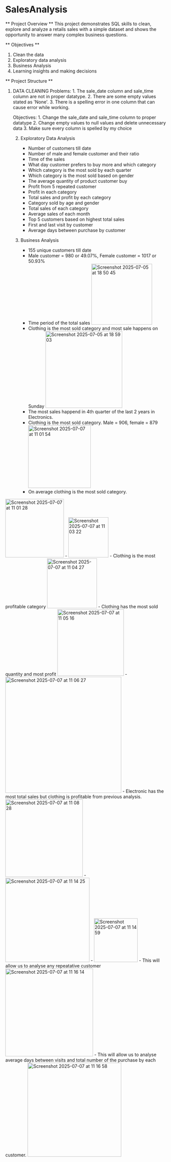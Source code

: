 # SalesAnalysis
** Project Overview ** 
This project demonstrates SQL skills to clean, explore and analyze a retails sales with a simple dataset and shows the opportunity to answer many complex business questions. 

** Objectives ** 
1. Clean the data
2. Exploratory data analysis
3. Business Analysis 
4. Learning insights and making decisions

** Project Structure ** 
1. DATA CLEANING
   Problems:
                1. The sale_date column and sale_time column are not in proper datatype.
                2. There are some empty values stated as 'None'. 
                3. There is a spelling error in one column that can cause error while working.

   Objectives:
                1. Change the sale_date and sale_time column to proper datatype
                2. Change empty values to null values and delete unnecessary data
                3. Make sure every column is spelled by my choice

   2. Exploratory Data Analysis
        - Number of customers till date
        - Number of male and female customer and their ratio
        - Time of the sales
        - What day customer prefers to buy more and which category
        - Which category is the most sold by each quarter
        - Which category is the most sold based on gender
        - The average quantity of product customer buy
        - Profit from 5 repeated customer
        - Profit in each category
        - Total sales and profit by each category
        - Category sold by age and gender
        - Total sales of each category
        - Average sales of each month
        - Top 5 customers based on highest total sales
        - First and last visit by customer
        - Average days between purchase by customer
     
    3. Business Analysis
       - 155 unique customers till date
       - Male customer = 980 or 49.07%, Female customer = 1017 or 50.93%
       - Time period of the total sales
          <img width="189" alt="Screenshot 2025-07-05 at 18 50 45" src="https://github.com/user-attachments/assets/4e394c80-7b9c-4ac0-bfae-a10c9689b2b6" />
       - Clothing is the most sold category and most sale happens on Sunday
         <img width="239" alt="Screenshot 2025-07-05 at 18 59 03" src="https://github.com/user-attachments/assets/c2f331c9-b53e-43d9-8faa-ee638e8e3c76" />
       - The most sales happend in 4th quarter of the last 2 years in Electronics.
       -  Clothing is the most sold category. Male = 906, female = 879<img width="195" alt="Screenshot 2025-07-07 at 11 01 54" src="https://github.com/user-attachments/assets/7a0761aa-39bf-43d4-a6f0-3c9229257a02" />
       -  On average clothing is the most sold category.
<img width="182" alt="Screenshot 2025-07-07 at 11 01 28" src="https://github.com/user-attachments/assets/58174f61-34b2-4550-828d-f9c448f89574" />
       -  <img width="125" alt="Screenshot 2025-07-07 at 11 03 22" src="https://github.com/user-attachments/assets/30037d17-7874-432c-bd4a-5ac959c46efa" />
       - Clothing is the most profitable category 
<img width="155" alt="Screenshot 2025-07-07 at 11 04 27" src="https://github.com/user-attachments/assets/0bbf4952-e58e-4fbf-91d0-c89f0f03e676" />
       - Clothing has the most sold quantity and most profit
         <img width="207" alt="Screenshot 2025-07-07 at 11 05 16" src="https://github.com/user-attachments/assets/72f2cfe8-b952-420a-b4b7-40e0fc72eef2" />
       - <img width="361" alt="Screenshot 2025-07-07 at 11 06 27" src="https://github.com/user-attachments/assets/50ef9355-116d-4710-9aa4-3c8d1a4ab6a0" />
       - Electronic has the most total sales but clothing is profitable from previous analysis.
         <img width="241" alt="Screenshot 2025-07-07 at 11 08 28" src="https://github.com/user-attachments/assets/7e4e8667-e893-454a-a80d-9a1a21f920ad" />
       -  <img width="262" alt="Screenshot 2025-07-07 at 11 14 25" src="https://github.com/user-attachments/assets/e0a00f44-36db-41c1-94e7-8e5837256b27" />
       - <img width="136" alt="Screenshot 2025-07-07 at 11 14 59" src="https://github.com/user-attachments/assets/f373eb75-281d-4c61-a299-0f31a9a0ae30" />
       - This will allow us to analyse any repeatative customer 
<img width="273" alt="Screenshot 2025-07-07 at 11 16 14" src="https://github.com/user-attachments/assets/9ebeaec5-db29-43f2-bbf9-38a661453949" />
       - This will allow us to analyse average days between visits and total number of the purchase by each customer. 
<img width="292" alt="Screenshot 2025-07-07 at 11 16 58" src="https://github.com/user-attachments/assets/57e72b1c-2aaf-4e64-a2ad-b651138a7708" />


         




   
